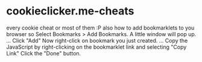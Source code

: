 # cookieclicker.me-cheats
every cookie cheat or most of them :P
also how to add bookmarklets to you browser so
Select Bookmarks > Add Bookmarks.
A little window will pop up. ...
Click "Add"
Now right-click on bookmark you just created. ...
Copy the JavaScript by right-clicking on the bookmarklet link and selecting "Copy Link"
Click the "Done" button.
